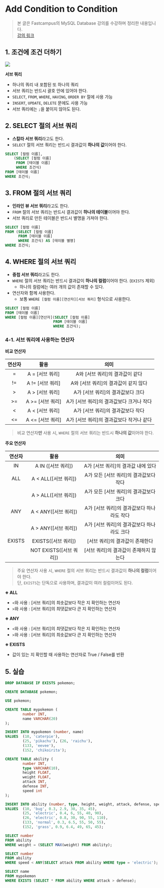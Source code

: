 # **Add Condition to Condition**

> 본 글은 Fastcampus의 MySQL Database 강의를 수강하며 정리한 내용입니다.  
> [강의 링크](https://fastcampus.co.kr/data_online_sql)

## **1. 조건에 조건 더하기**

![](https://images.velog.io/images/dogfootbirdfoot/post/256b3960-fc4d-4e14-90bf-2483ccd022a1/%E1%84%89%E1%85%B3%E1%84%8F%E1%85%B3%E1%84%85%E1%85%B5%E1%86%AB%E1%84%89%E1%85%A3%E1%86%BA%202022-01-28%20%E1%84%8B%E1%85%A9%E1%84%8C%E1%85%A5%E1%86%AB%209.21.43.png)

**서브 쿼리**
* 하나의 쿼리 내 포함된 또 하나의 쿼리
* 서브 쿼리는 반드시 괄호 안에 있어야 한다.
* `SELECT`, `FROM`, `WHERE`, `HAVING`, `ORDER BY` 절에 사용 가능
* `INSERT`, `UPDATE`, `DELETE` 문에도 사용 가능
* 서브 쿼리에는 `;`을 붙이지 않아도 된다.

## **2. SELECT 절의 서브 쿼리**

* **스칼라 서브 쿼리**라고도 한다.
* `SELECT` 절의 서브 쿼리는 반드시 결과값이 **하나의 값**이어야 한다.

```SQL
SELECT [컬럼 이름],
	(SELECT [컬럼 이름]
	 FROM [테이블 이름]
	 WHERE 조건식)
FROM [테이블 이름]
WHERE 조건식;
```

## **3. FROM 절의 서브 쿼리**

* **인라인 뷰 서브 쿼리**라고도 한다.
* `FROM` 절의 서브 쿼리는 반드시 결과값이 **하나의 테이블**이어야 한다.
* 서브 쿼리로 만든 테이블은 반드시 별명을 가져야 한다.

```SQL
SELECT [컬럼 이름]
FROM (SELECT [컬럼 이름]
      FROM [테이블 이름]
      WHERE 조건식) AS [테이블 별명]
WHERE 조건식;
```

## **4. WHERE 절의 서브 쿼리**

* **중첩 서브 쿼리**라고도 한다.
* `WHERE` 절의 서브 쿼리는 반드시 결과값이 **하나의 컬럼**이어야 한다. (`EXISTS` 제외)
	* 하나의 컬럼에는 여러 개의 값이 존재할 수 있다.
* 연산자와 함께 사용한다.
	* 보통 `WHERE [컬럼 이름][연산자][서브 쿼리]` 형식으로 사용한다.

```SQL
SELECT [컬럼 이름]
FROM [테이블 이름]
WHERE [컬럼 이름][연산자](SELECT [컬럼 이름]
                      FROM [테이블 이름]
                      WHERE 조건식);
```

### **4-1. 서브 쿼리에 사용하는 연산자**

**비교 연산자**

|연산자|활용|의미|
|:--:|:--:|:--:|
|=|A = [서브 쿼리]|A와 [서브 쿼리]의 결과값이 같다|
|!=|A != [서브 쿼리]|A와 [서브 쿼리]의 결과값이 같지 않다|
|>|A > [서브 쿼리]|A가 [서브 쿼리]의 결과값보다 크다|
|>=|A >= [서브 쿼리]|A가 [서브 쿼리]의 결과값보다 크거나 작다|
|<|A < [서브 쿼리]|A가 [서브 쿼리]의 결과값보다 작다|
|<=|A <= [서브 쿼리]|A가 [서브 쿼리]의 결과값보다 작거나 같다|

> 비교 연산자**만** 사용 시, `WHERE` 절의 서브 쿼리는 반드시 **하나의 값**이어야 한다.

**주요 연산자**

|연산자|활용|의미|
|:--:|:--:|:--:|
|IN|A IN ([서브 쿼리])|A가 [서브 쿼리]의 결과값 내에 있다|
|ALL|A < ALL([서브 쿼리])|A가 모든 [서브 쿼리]의 결과값보다 작다|
||A > ALL([서브 쿼리])|A가 모든 [서브 쿼리]의 결과값보다 크다|
|ANY|A < ANY([서브 쿼리])|A가 [서브 쿼리]의 결과값보다 하나라도 작다|
||A > ANY([서브 쿼리])|A가 [서브 쿼리]의 결과값보다 하나라도 크다|
|EXISTS|EXISTS([서브 쿼리])|[서브 쿼리]의 결과값이 존재한다|
||NOT EXISTS([서브 쿼리])|[서브 쿼리]의 결과값이 존재하지 않는다|

> 주요 연산자 사용 시, `WHERE` 절의 서브 쿼리는 반드시 결과값이 **하나의 컬럼**이어야 한다.  
> 단, `EXISTS`는 단독으로 사용하며, 결과값이 여러 컬럼이어도 된다.

**※ ALL**
* `<`와 사용 : [서브 쿼리]의 최솟값보다 작은 지 확인하는 연산자
* `>`와 사용 : [서브 쿼리]의 최댓값보다 큰 지 확인하는 연산자

**※ ANY**
* `<`와 사용 : [서브 쿼리]의 최댓값보다 작은 지 확인하는 연산자
* `>`와 사용 : [서브 쿼리]의 최솟값보다 큰 지 확인하는 연산자

**※ EXISTS**
* 값이 있는 지 확인할 때 사용하는 연산자로 True / False를 반환

## **5. 실습**

```SQL
DROP DATABASE IF EXISTS pokemon;

CREATE DATABASE pokemon;

USE pokemon;

CREATE TABLE mypokemon (
		number INT,
		name VARCHAR(20)
);

INSERT INTO mypokemon (number, name)
VALUES	(10, 'caterpie'),
		(25, 'pikachu'), (26, 'raichu'),
		(133, 'eevee'),
		(152, 'chikoirita');

CREATE TABLE ability (
		number INT,
		type VARCHAR(10),
		height FLOAT,
		weight FLOAT,
		attack INT,
		defense INT,
		speed int
);

INSERT INTO ability (number, type, height, weight, attack, defense, speed)
VALUES	(10, 'bug', 0.3, 2.9, 30, 35, 45),
		(25, 'electric', 0.4, 6, 55, 40, 90),
		(26, 'electric', 0.8, 30, 90, 55, 110),
		(133, 'normal', 0.3, 6.5, 55, 50, 55),
		(152, 'grass', 0.9, 6.4, 49, 65, 45);

SELECT number
FROM ability
WHERE weight = (SELECT MAX(weight) FROM ability);

SELECT number
FROM ability
WHERE speed < ANY(SELECT attack FROM ability WHERE type = 'electric');

SELECT name
FROM mypokemon
WHERE EXISTS (SELECT * FROM ability WHERE attack > defense);
```
